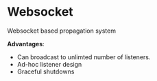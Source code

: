 # Websocket
Websocket based propagation system

**Advantages**:
* Can broadcast to unlimted number of listeners.
* Ad-hoc listener design
* Graceful shutdowns